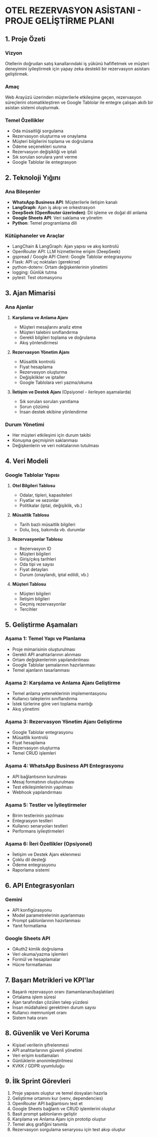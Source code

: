 # OTEL REZERVASYON ASİSTANI - PROJE GELİŞTİRME PLANI

## 1. Proje Özeti

### Vizyon
Otellerin doğrudan satış kanallarındaki iş yükünü hafifletmek ve müşteri deneyimini iyileştirmek için yapay zeka destekli bir rezervasyon asistanı geliştirmek.

### Amaç
Web Arayüzü üzerinden müşterilerle etkileşime geçen, rezervasyon süreçlerini otomatikleştiren ve Google Tablolar ile entegre çalışan akıllı bir asistan sistemi oluşturmak.

### Temel Özellikler
- Oda müsaitliği sorgulama 
- Rezervasyon oluşturma ve onaylama
- Müşteri bilgilerini toplama ve doğrulama
- Ödeme seçenekleri sunma
- Rezervasyon değişikliği ve iptali
- Sık sorulan sorulara yanıt verme
- Google Tablolar ile entegrasyon

## 2. Teknoloji Yığını

### Ana Bileşenler
- **WhatsApp Business API**: Müşterilerle iletişim kanalı
- **LangGraph**: Ajan iş akışı ve orkestrasyon
- **DeepSeek (OpenRouter üzerinden)**: Dil işleme ve doğal dil anlama
- **Google Sheets API**: Veri saklama ve yönetim
- **Python**: Temel programlama dili

### Kütüphaneler ve Araçlar
- LangChain & LangGraph: Ajan yapısı ve akış kontrolü
- OpenRouter API: LLM hizmetlerine erişim (DeepSeek)
- gspread / Google API Client: Google Tablolar entegrasyonu
- Flask: API uç noktaları (gerekirse)
- python-dotenv: Ortam değişkenlerinin yönetimi
- logging: Günlük tutma
- pytest: Test otomasyonu

## 3. Ajan Mimarisi

### Ana Ajanlar
1. **Karşılama ve Anlama Ajanı**
   - Müşteri mesajlarını analiz etme
   - Müşteri talebini sınıflandırma
   - Gerekli bilgileri toplama ve doğrulama
   - Akış yönlendirmesi

2. **Rezervasyon Yönetim Ajanı**
   - Müsaitlik kontrolü
   - Fiyat hesaplama
   - Rezervasyon oluşturma
   - Değişiklikler ve iptaller
   - Google Tablolara veri yazma/okuma

3. **İletişim ve Destek Ajanı** (Opsiyonel - ilerleyen aşamalarda)
   - Sık sorulan soruları yanıtlama
   - Sorun çözümü
   - İnsan destek ekibine yönlendirme

### Durum Yönetimi
- Her müşteri etkileşimi için durum takibi
- Konuşma geçmişinin saklanması
- Değişkenlerin ve veri noktalarının tutulması

## 4. Veri Modeli

### Google Tablolar Yapısı
1. **Otel Bilgileri Tablosu**
   - Odalar, tipleri, kapasiteleri
   - Fiyatlar ve sezonlar
   - Politikalar (iptal, değişiklik, vb.)

2. **Müsaitlik Tablosu**
   - Tarih bazlı müsaitlik bilgileri
   - Dolu, boş, bakımda vb. durumlar

3. **Rezervasyonlar Tablosu**
   - Rezervasyon ID
   - Müşteri bilgileri
   - Giriş/çıkış tarihleri
   - Oda tipi ve sayısı
   - Fiyat detayları
   - Durum (onaylandı, iptal edildi, vb.)

4. **Müşteri Tablosu**
   - Müşteri bilgileri
   - İletişim bilgileri
   - Geçmiş rezervasyonlar
   - Tercihler

## 5. Geliştirme Aşamaları

### Aşama 1: Temel Yapı ve Planlama
- Proje mimarisinin oluşturulması
- Gerekli API anahtarlarının alınması
- Ortam değişkenlerinin yapılandırılması
- Google Tablolar şemalarının hazırlanması
- Temel ajanların tasarlanması

### Aşama 2: Karşılama ve Anlama Ajanı Geliştirme
- Temel anlama yeteneklerinin implementasyonu
- Kullanıcı taleplerini sınıflandırma
- İstek türlerine göre veri toplama mantığı
- Akış yönetimi

### Aşama 3: Rezervasyon Yönetim Ajanı Geliştirme
- Google Tablolar entegrasyonu
- Müsaitlik kontrolü
- Fiyat hesaplama
- Rezervasyon oluşturma
- Temel CRUD işlemleri

### Aşama 4: WhatsApp Business API Entegrasyonu
- API bağlantısının kurulması
- Mesaj formatının oluşturulması
- Test etkileşimlerinin yapılması
- Webhook yapılandırması

### Aşama 5: Testler ve İyileştirmeler
- Birim testlerinin yazılması
- Entegrasyon testleri
- Kullanıcı senaryoları testleri
- Performans iyileştirmeleri

### Aşama 6: İleri Özellikler (Opsiyonel)
- İletişim ve Destek Ajanı eklenmesi
- Çoklu dil desteği
- Ödeme entegrasyonu
- Raporlama sistemi

## 6. API Entegrasyonları

### Gemini 
- API konfigürasyonu
- Model parametrelerinin ayarlanması
- Prompt şablonlarının hazırlanması
- Yanıt formatlama

### Google Sheets API
- OAuth2 kimlik doğrulama
- Veri okuma/yazma işlemleri
- Formül ve hesaplamalar
- Hücre formatlaması

## 7. Başarı Metrikleri ve KPI'lar

- Başarılı rezervasyon oranı (tamamlanan/başlatılan)
- Ortalama işlem süresi
- Ajan tarafından çözülen talep yüzdesi
- İnsan müdahalesi gerektiren durum sayısı
- Kullanıcı memnuniyet oranı
- Sistem hata oranı

## 8. Güvenlik ve Veri Koruma

- Kişisel verilerin şifrelenmesi
- API anahtarlarının güvenli yönetimi
- Veri erişim kısıtlamaları
- Günlüklerin anonimleştirilmesi
- KVKK / GDPR uyumluluğu

## 9. İlk Sprint Görevleri

1. Proje yapısını oluştur ve temel dosyaları hazırla
2. Geliştirme ortamını kur (venv, dependencies)
3. OpenRouter API bağlantısını test et
4. Google Sheets bağlantı ve CRUD işlemlerini oluştur
5. Basit prompt şablonlarını geliştir
6. Karşılama ve Anlama Ajanı için prototip oluştur
7. Temel akış grafiğini tanımla
8. Rezervasyon sorgulama senaryosu için test akışı oluştur 